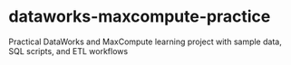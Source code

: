 # dataworks-maxcompute-practice
Practical DataWorks and MaxCompute learning project with sample data, SQL scripts, and ETL workflows
